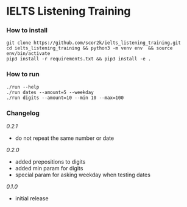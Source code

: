 # IELTS Listening Training

### How to install

```
git clone https://github.com/scor2k/ielts_listening_training.git
cd ielts_listening_training && python3 -m venv env  && source env/bin/activate 
pip3 install -r requirements.txt && pip3 install -e .
```

### How to run
```
./run --help
./run dates --amount=5 --weekday
./run digits --amount=10 --min 10 --max=100
```

### Changelog

*0.2.1*
 - do not repeat the same number or date

*0.2.0*
 - added prepositions to digits
 - added min param for digits
 - special param for asking weekday when testing dates

*0.1.0* 
 - initial release
